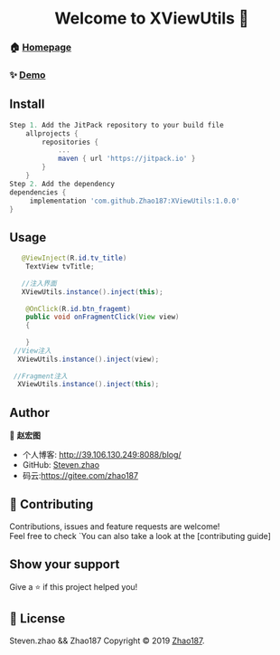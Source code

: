 
<h1 align="center">Welcome to XViewUtils 👋</h1>

### 🏠 [Homepage](https://jitpack.io/#Zhao187/XViewUtils/1.0.0)
### ✨ [Demo](https://github.com/Zhao187/XViewUtils/tree/master/app)
## Install

```groovy
Step 1. Add the JitPack repository to your build file
	allprojects {
		repositories {
			...
			maven { url 'https://jitpack.io' }
		}
	}
Step 2. Add the dependency
dependencies {
	 implementation 'com.github.Zhao187:XViewUtils:1.0.0'
}
```
## Usage

```java
   @ViewInject(R.id.tv_title)
    TextView tvTitle;
    
   //注入界面
   XViewUtils.instance().inject(this);
   
    @OnClick(R.id.btn_fragemt)
    public void onFragmentClick(View view)
    {
      
    }
 //View注入
  XViewUtils.instance().inject(view);
  
 //Fragment注入
  XViewUtils.instance().inject(this);
```


## Author

👤 **赵宏图**

* 个人博客: http://39.106.130.249:8088/blog/
* GitHub: [Steven.zhao](https://github.com/Zhao187)
* 码云:https://gitee.com/zhao187

## 🤝 Contributing

Contributions, issues and feature requests are welcome!<br />Feel free to check `You can also take a look at the [contributing guide]

## Show your support

Give a ⭐️ if this project helped you!


## 📝 License

Steven.zhao && Zhao187
Copyright © 2019 [Zhao187](https://github.com/Zhao187).<br />

